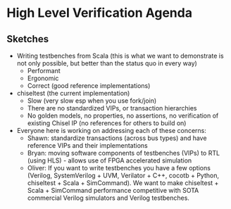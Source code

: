 # High Level Verification Agenda

## Sketches

- Writing testbenches from Scala (this is what we want to demonstrate is not only possible, but better than the status quo in every way)
    - Performant
    - Ergonomic
    - Correct (good reference implementations)
- chiseltest (the current implementation)
    - Slow (very slow esp when you use fork/join)
    - There are no standardized VIPs, or transaction hierarchies
    - No golden models, no properties, no assertions, no verification of existing Chisel IP (no references for others to build on)
- Everyone here is working on addressing each of these concerns:
    - Shawn: standardize transactions (across bus types) and have reference VIPs and their implementations
    - Bryan: moving software components of testbenches (VIPs) to RTL (using HLS) - allows use of FPGA accelerated simulation
    - Oliver: If you want to write testbenches you have a few options (Verilog, SystemVerilog + UVM, Verilator + C++, cocotb + Python, chiseltest + Scala + SimCommand). We want to make chiseltest + Scala + SimCommand performance competitive with SOTA commercial Verilog simulators and Verilog testbenches.
